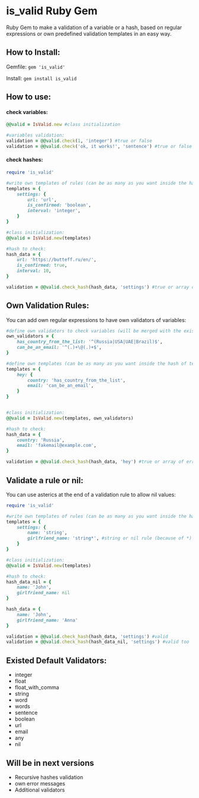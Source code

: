 # is_valid Ruby Gem
Ruby Gem to make a validation of a variable or a hash, based on regular expressions or own predefined validation templates in an easy way.


## How to Install:

Gemfile: 
`gem 'is_valid'`

Install: 
`gem install is_valid`

## How to use:

#### check variables:

```ruby
@@valid = IsValid.new #class initialization

#variables validation:
validation = @@valid.check(1, 'integer') #true or false
validation = @@valid.check('ok, it works!', 'sentence') #true or false
```

#### check hashes:

```ruby
require 'is_valid'

#write own templates of rules (can be as many as you want inside the hash of templates)
templates = {
    settings: {
        url: 'url',
        is_confirmed: 'boolean',
        interval: 'integer',
    }
}

#class initialization:
@@valid = IsValid.new(templates)

#hash to check:
hash_data = {
    url: 'https://butteff.ru/en/',
    is_confirmed: true,
    interval: 10,
}

validation = @@valid.check_hash(hash_data, 'settings') #true or array of errors
```

## Own Validation Rules:

You can add own regular expressions to have own validators of variables:

```ruby
#define own validators to check variables (will be merged with the existed list):
own_validators = {
    has_country_from_the_list: '^(Russia|USA|UAE|Brazil)$',
    can_be_an_email: '^(.)+\@(.)+$',
}

#define own templates (can be as many as you want inside the hash of templates):
templates = {
    hey: {
        country: 'has_country_from_the_list',
        email: 'can_be_an_email',
    }
}


#class initialization:
@@valid = IsValid.new(templates, own_validators)

#hash to check:
hash_data = {
    country: 'Russia',
    email: 'fakemail@example.com',
}

validation = @@valid.check_hash(hash_data, 'hey') #true or array of errors

```
## Validate a rule or nil:

You can use asterics at the end of a validation rule to allow nil values:

```ruby
require 'is_valid'

#write own templates of rules (can be as many as you want inside the hash of templates)
templates = {
    settings: {
        name: 'string',
        girlfriend_name: 'string*', #string or nil rule (because of *)
    }
}

#class initialization:
@@valid = IsValid.new(templates)

#hash to check:
hash_data_nil = {
    name: 'John',
    girlfriend_name: nil
}

hash_data = {
    name: 'John',
    girlfriend_name: 'Anna'
}

validation = @@valid.check_hash(hash_data, 'settings') #valid
validation = @@valid.check_hash(hash_data_nil, 'settings') #valid too
```

## Existed Default Validators:
* integer
* float
* float_with_comma
* string
* word
* words
* sentence
* boolean
* url
* email
* any
* nil

## Will be in next versions

- Recursive hashes validation
- own error messages
- Additional validators